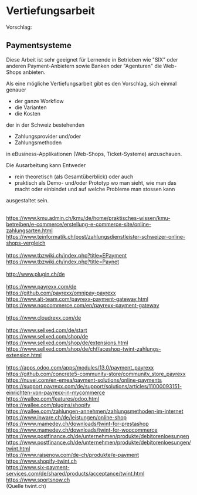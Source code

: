 # Vertiefungsarbeit

Vorschlag:
## Paymentsysteme

Diese Arbeit ist sehr geeignet für Lernende in Betrieben wie "SIX" oder anderen Payment-Anbietern sowie Banken oder "Agenturen" die Web-Shops anbieten.

Als eine mögliche Vertiefungsarbeit gibt es den Vorschlag, sich einmal genauer 
 - der ganze Workflow
 - die Varianten
 - die Kosten

der in der Schweiz bestehenden 
 - Zahlungsprovider und/oder
 - Zahlungsmethoden
 
in eBusiness-Applikationen (Web-Shops, Ticket-Systeme) anzuschauen.


Die Ausarbeitung kann Entweder 
 - rein theoretisch (als Gesamtüberblick) oder auch 
 - praktisch als Demo- und/oder Prototyp wo man sieht, wie man das macht oder einbindet und auf welche Probleme man stossen kann

ausgestaltet sein.

<br><https://www.kmu.admin.ch/kmu/de/home/praktisches-wissen/kmu-betreiben/e-commerce/erstellung-e-commerce-site/online-zahlungsarten.html>
<br><https://www.teinformatik.ch/post/zahlungsdienstleister-schweizer-online-shops-vergleich>
<br>
<br><https://www.tbzwiki.ch/index.php?title=EPayment>
<br><https://www.tbzwiki.ch/index.php?title=Paynet>
<br>
<br><http://www.plugin.ch/de>
<br>
<br><https://www.payrexx.com/de>
<br><https://github.com/payrexx/omnipay-payrexx>
<br><https://www.alt-team.com/payrexx-payment-gateway.html>
<br><https://www.nopcommerce.com/en/payrexx-payment-gateway>
<br>
<br><https://www.cloudrexx.com/de>
<br>
<br><https://www.sellxed.com/de/start>
<br><https://www.sellxed.com/shop/de>
<br><https://www.sellxed.com/shop/de/extensions.html>
<br><https://www.sellxed.com/shop/de/chf/aceshop-twint-zahlungs-extension.html>
<br>
<br><https://apps.odoo.com/apps/modules/13.0/payment_payrexx>
<br><https://github.com/concrete5-community-store/community_store_payrexx>
<br><https://nuvei.com/en-emea/payment-solutions/online-payments>
<br><https://support.payrexx.com/de/support/solutions/articles/11000093151-einrichten-von-payrexx-in-mycommerce>
<br><https://wallee.com/features/odoo.html>
<br><https://wallee.com/plugins/shopify>
<br><https://wallee.com/zahlungen-annehmen/zahlungsmethoden-im-internet>
<br><https://www.inware.ch/de/leistungen/online-shop>
<br><https://www.mamedev.ch/downloads/twint-for-prestashop>
<br><https://www.mamedev.ch/downloads/twint-for-woocommerce>
<br><https://www.postfinance.ch/de/unternehmen/produkte/debitorenloesungen>
<br><https://www.postfinance.ch/de/unternehmen/produkte/debitorenloesungen/twint.html>
<br><https://www.raisenow.com/de-ch/produkte/e-payment>
<br><https://www.shopify-twint.ch>
<br><https://www.six-payment-services.com/de/shared/products/acceptance/twint.html>
<br><https://www.sportsnow.ch>
<br>(Quelle twint.ch)
